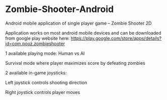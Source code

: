 # Zombie-Shooter-Android
 Android mobile application of single player game – Zombie Shooter 2D

Application works on most android mobile devices and can be downloaded from google play website here:
https://play.google.com/store/apps/details?id=com.pooz.zombieshooter



1 available playing mode: Human vs AI 

Survival mode where player maximizes score by defeating zombies

2 available in-game joysticks:

Left joystick controls shooting direction

Right joystick controls player moves
